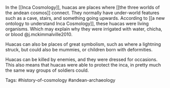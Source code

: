 In the [[Inca Cosmology]], huacas are places where [[the three worlds of the andean cosmos]] connect. They normally have under-world features such as a cave, stairs, and something going upwards. According to [[a new ontology to understand Inca Cosmology]], these huacas were living organisms. Which may explain why they were irrigated with water, chicha, or blood @j.mckimmalville2010. 

Huacas can also be places of great symbolism, such as where a lightning struck, but could also be mummies, or children born with deformities. 

Huacas can be killed by enemies, and they were dressed for occasions. This also means that huacas were able to protect the inca, in pretty much the same way groups of soldiers could. 

Tags: #history-of-cosmology #andean-archaeology 